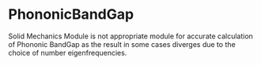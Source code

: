 # PhononicBandGap
Solid Mechanics Module is not appropriate module for accurate calculation of Phononic BandGap
as the result in some cases diverges due to the choice of number eigenfrequencies. 
